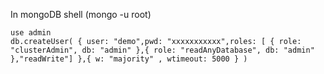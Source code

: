 In mongoDB shell (mongo -u root)

```
use admin
db.createUser( { user: "demo",pwd: "xxxxxxxxxxx",roles: [ { role: "clusterAdmin", db: "admin" },{ role: "readAnyDatabase", db: "admin" },"readWrite"] },{ w: "majority" , wtimeout: 5000 } )
```
